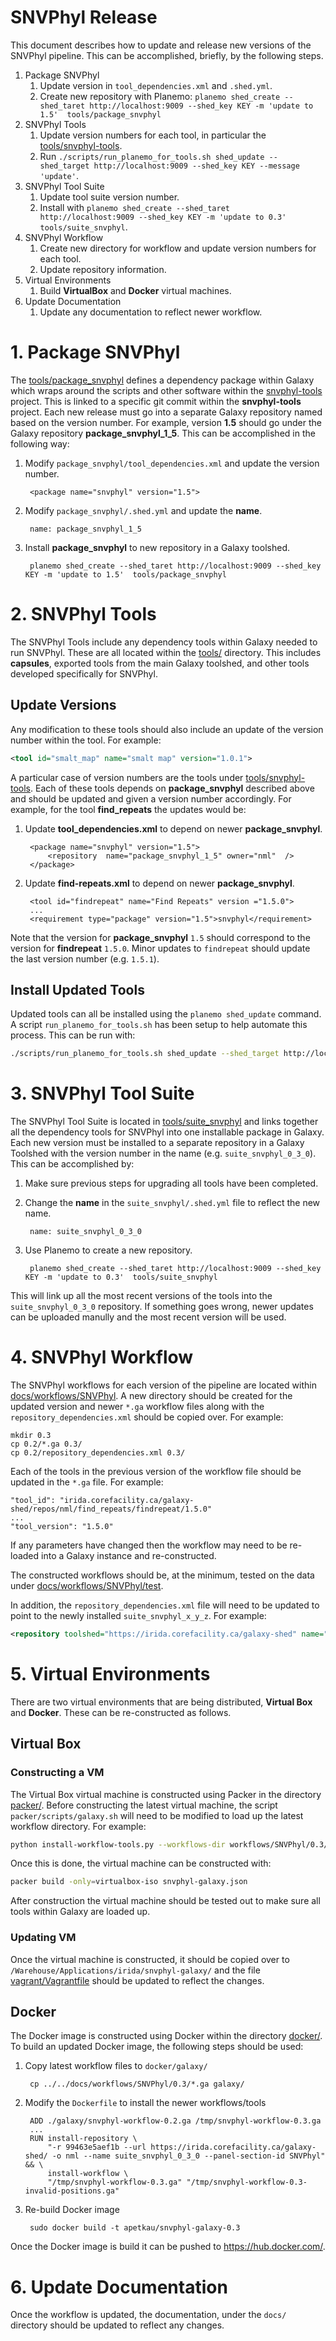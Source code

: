 # SNVPhyl Release

This document describes how to update and release new versions of the SNVPhyl pipeline.  This can be accomplished, briefly, by the following steps.

1. Package SNVPhyl
    1. Update version in `tool_dependencies.xml` and `.shed.yml`.
    2. Create new repository with Planemo: `planemo shed_create --shed_taret http://localhost:9009 --shed_key KEY -m 'update to 1.5'  tools/package_snvphyl`
2. SNVPhyl Tools
    1. Update version numbers for each tool, in particular the [tools/snvphyl-tools][].
    2. Run `./scripts/run_planemo_for_tools.sh shed_update --shed_target http://localhost:9009 --shed_key KEY --message 'update'`.
3. SNVPhyl Tool Suite
    1. Update tool suite version number.
    2. Install with `planemo shed_create --shed_taret http://localhost:9009 --shed_key KEY -m 'update to 0.3'  tools/suite_snvphyl`.
4. SNVPhyl Workflow
    1. Create new directory for workflow and update version numbers for each tool.
    2. Update repository information.
5. Virtual Environments
    1. Build **VirtualBox** and **Docker** virtual machines.
6. Update Documentation
    1. Update any documentation to reflect newer workflow.

# 1. Package SNVPhyl

The [tools/package_snvphyl][] defines a dependency package within Galaxy which wraps around the scripts and other software within the [snvphyl-tools][] project.  This is linked to a specific git commit within the **snvphyl-tools** project.  Each new release must go into a separate Galaxy repository named based on the version number.  For example, version **1.5** should go under the Galaxy repository **package_snvphyl_1_5**.  This can be accomplished in the following way:

1. Modify `package_snvphyl/tool_dependencies.xml` and update the version number.

        <package name="snvphyl" version="1.5">

2. Modify `package_snvphyl/.shed.yml` and update the **name**.

        name: package_snvphyl_1_5

3. Install **package_snvphyl** to new repository in a Galaxy toolshed.

        planemo shed_create --shed_taret http://localhost:9009 --shed_key KEY -m 'update to 1.5'  tools/package_snvphyl

# 2. SNVPhyl Tools

The SNVPhyl Tools include any dependency tools within Galaxy needed to run SNVPhyl.  These are all located within the [tools/][] directory.  This includes **capsules**, exported tools from the main Galaxy toolshed, and other tools developed specifically for SNVPhyl.

## Update Versions

Any modification to these tools should also include an update of the version number within the tool.  For example:

```xml
<tool id="smalt_map" name="smalt map" version="1.0.1">
```

A particular case of version numbers are the tools under [tools/snvphyl-tools][].  Each of these tools depends on **package_snvphyl** described above and should be updated and given a version number accordingly.  For example, for the tool **find_repeats** the updates would be:

1. Update **tool_dependencies.xml** to depend on newer **package_snvphyl**.

        <package name="snvphyl" version="1.5">
            <repository  name="package_snvphyl_1_5" owner="nml"  />
        </package>

2. Update **find-repeats.xml** to depend on newer **package_snvphyl**.

        <tool id="findrepeat" name="Find Repeats" version ="1.5.0">
        ...
        <requirement type="package" version="1.5">snvphyl</requirement>

Note that the version for **package_snvphyl** `1.5` should correspond to the version for **findrepeat** `1.5.0`.  Minor updates to `findrepeat` should update the last version number (e.g. `1.5.1`).

## Install Updated Tools

Updated tools can all be installed using the `planemo shed_update` command.  A script `run_planemo_for_tools.sh` has been setup to help automate this process.  This can be run with:

```bash
./scripts/run_planemo_for_tools.sh shed_update --shed_target http://localhost:9009 --shed_key KEY --message 'update'
```

# 3. SNVPhyl Tool Suite

The SNVPhyl Tool Suite is located in [tools/suite_snvphyl][] and links together all the dependency tools for SNVPhyl into one installable package in Galaxy.  Each new version must be installed to a separate repository in a Galaxy Toolshed with the version number in the name (e.g. `suite_snvphyl_0_3_0`).  This can be accomplished by:

1. Make sure previous steps for upgrading all tools have been completed.
2. Change the **name** in the `suite_snvphyl/.shed.yml` file to reflect the new name.

        name: suite_snvphyl_0_3_0

3. Use Planemo to create a new repository.

        planemo shed_create --shed_taret http://localhost:9009 --shed_key KEY -m 'update to 0.3'  tools/suite_snvphyl

This will link up all the most recent versions of the tools into the `suite_snvphyl_0_3_0` repository.  If something goes wrong, newer updates can be uploaded manully and the most recent version will be used.

# 4. SNVPhyl Workflow

The SNVPhyl workflows for each version of the pipeline are located within [docs/workflows/SNVPhyl][].  A new directory should be created for the updated version and newer `*.ga` workflow files along with the `repository_dependencies.xml` should be copied over.  For example:

```
mkdir 0.3
cp 0.2/*.ga 0.3/
cp 0.2/repository_dependencies.xml 0.3/
```

Each of the tools in the previous version of the workflow file should be updated in the `*.ga` file.  For example:

```
"tool_id": "irida.corefacility.ca/galaxy-shed/repos/nml/find_repeats/findrepeat/1.5.0"
...
"tool_version": "1.5.0"
```

If any parameters have changed then the workflow may need to be re-loaded into a Galaxy instance and re-constructed.

The constructed workflows should be, at the minimum, tested on the data under [docs/workflows/SNVPhyl/test][].

In addition, the `repository_dependencies.xml` file will need to be updated to point to the newly installed `suite_snvphyl_x_y_z`.  For example:

```xml
<repository toolshed="https://irida.corefacility.ca/galaxy-shed" name="suite_snvphyl_0_3_0" owner="nml" changeset_revision="99463e5aef1b" />
```

# 5. Virtual Environments

There are two virtual environments that are being distributed, **Virtual Box** and **Docker**.  These can be re-constructed as follows.

## Virtual Box

### Constructing a VM

The Virtual Box virtual machine is constructed using Packer in the directory [packer/][].  Before constructing the latest virtual machine, the script `packer/scripts/galaxy.sh` will need to be modified to load up the latest workflow directory.  For example:

```bash
python install-workflow-tools.py --workflows-dir workflows/SNVPhyl/0.3/ ...
```

Once this is done, the virtual machine can be constructed with:

```bash
packer build -only=virtualbox-iso snvphyl-galaxy.json
```

After construction the virtual machine should be tested out to make sure all tools within Galaxy are loaded up.

### Updating VM

Once the virtual machine is constructed, it should be copied over to `/Warehouse/Applications/irida/snvphyl-galaxy/` and the file [vagrant/Vagrantfile][] should be updated to reflect the changes.

## Docker

The Docker image is constructed using Docker within the directory [docker/][].  To build an updated Docker image, the following steps should be used:

1. Copy latest workflow files to `docker/galaxy/`

        cp ../../docs/workflows/SNVPhyl/0.3/*.ga galaxy/

2. Modify the `Dockerfile` to install the newer workflows/tools

        ADD ./galaxy/snvphyl-workflow-0.2.ga /tmp/snvphyl-workflow-0.3.ga
        ...
        RUN install-repository \
            "-r 99463e5aef1b --url https://irida.corefacility.ca/galaxy-shed/ -o nml --name suite_snvphyl_0_3_0 --panel-section-id SNVPhyl" && \
            install-workflow \
            "/tmp/snvphyl-workflow-0.3.ga" "/tmp/snvphyl-workflow-0.3-invalid-positions.ga"

3. Re-build Docker image

        sudo docker build -t apetkau/snvphyl-galaxy-0.3

Once the Docker image is build it can be pushed to <https://hub.docker.com/>.

# 6. Update Documentation

Once the workflow is updated, the documentation, under the `docs/` directory should be updated to reflect any changes.

[tools/]: https://irida.corefacility.ca/analysis-pipelines/snvphyl-galaxy/tree/development/tools
[tools/snvphyl-tools]: https://irida.corefacility.ca/analysis-pipelines/snvphyl-galaxy/tree/development/tools/snvphyl-tools
[tools/package_snvphyl]: https://irida.corefacility.ca/analysis-pipelines/snvphyl-galaxy/tree/development/tools/package_snvphyl
[snvphyl-tools]: https://irida.corefacility.ca/analysis-pipelines/snvphyl-tools
[tools/suite_snvphyl]: https://irida.corefacility.ca/analysis-pipelines/snvphyl-galaxy/tree/development/tools/suite_snvphyl
[docs/workflows/SNVPhyl]: https://irida.corefacility.ca/analysis-pipelines/snvphyl-galaxy/tree/development/docs/workflows/SNVPhyl
[docs/workflows/SNVPhyl/test]: https://irida.corefacility.ca/analysis-pipelines/snvphyl-galaxy/tree/development/docs/workflows/SNVPhyl/test
[packer/]: https://irida.corefacility.ca/analysis-pipelines/snvphyl-galaxy/tree/development/packer
[vagrant/Vagrantfile]: https://irida.corefacility.ca/analysis-pipelines/snvphyl-galaxy/blob/development/vagrant/Vagrantfile
[docker/]: https://irida.corefacility.ca/analysis-pipelines/snvphyl-galaxy/tree/development/docker
